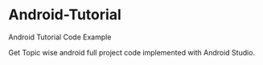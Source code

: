 # Android-Tutorial
Android Tutorial Code Example

Get Topic wise android full project code implemented with Android Studio.


